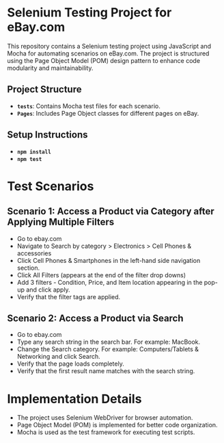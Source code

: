 # Selenium Testing Project for eBay.com

This repository contains a Selenium testing project using JavaScript and Mocha for automating scenarios on eBay.com. The project is structured using the Page Object Model (POM) design pattern to enhance code modularity and maintainability.

## Project Structure

- **`tests`**: Contains Mocha test files for each scenario.
- **`Pages`**: Includes Page Object classes for different pages on eBay.

## Setup Instructions

- **`npm install`**
- **`npm test`** 

# Test Scenarios

## Scenario 1: Access a Product via Category after Applying Multiple Filters

- Go to ebay.com
- Navigate to Search by category > Electronics > Cell Phones & accessories
- Click Cell Phones & Smartphones in the left-hand side navigation section.
- Click All Filters (appears at the end of the filter drop downs)
- Add 3 filters - Condition, Price, and Item location appearing in the pop-up and click apply.
- Verify that the filter tags are applied.

## Scenario 2: Access a Product via Search

- Go to ebay.com
- Type any search string in the search bar. For example: MacBook.
- Change the Search category. For example: Computers/Tablets & Networking and click Search.
- Verify that the page loads completely.
- Verify that the first result name matches with the search string.

# Implementation Details

- The project uses Selenium WebDriver for browser automation.
- Page Object Model (POM) is implemented for better code organization.
- Mocha is used as the test framework for executing test scripts.
